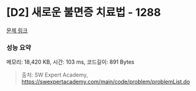 # [D2] 새로운 불면증 치료법 - 1288 

[문제 링크](https://swexpertacademy.com/main/code/problem/problemDetail.do?contestProbId=AV18_yw6I9MCFAZN) 

### 성능 요약

메모리: 18,420 KB, 시간: 103 ms, 코드길이: 891 Bytes



> 출처: SW Expert Academy, https://swexpertacademy.com/main/code/problem/problemList.do
